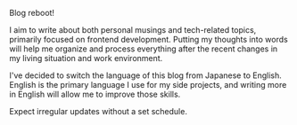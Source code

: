 Blog reboot!

I aim to write about both personal musings and tech-related topics, primarily focused on frontend development. Putting my thoughts into words will help me organize and process everything after the recent changes in my living situation and work environment.

I've decided to switch the language of this blog from Japanese to English. English is the primary language I use for my side projects, and writing more in English will allow me to improve those skills.

Expect irregular updates without a set schedule.

